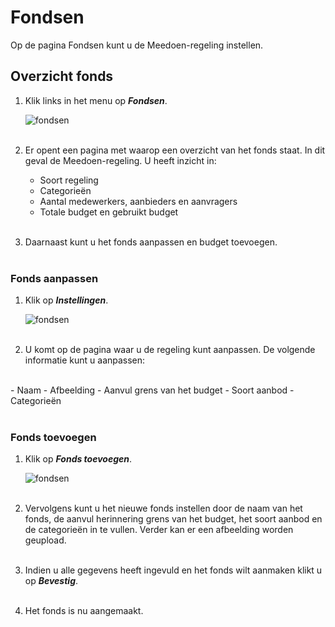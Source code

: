 # Fondsen

Op de pagina Fondsen kunt u de Meedoen-regeling instellen.

## Overzicht fonds

1. Klik links in het menu op **_Fondsen_**.

    <img src="https://raw.githubusercontent.com/teamforus/manuals/master/img/manual-gemeente-fondsen-menu.png" alt="fondsen" style="max-width:300px">
    <br />&nbsp;

2. Er opent een pagina met waarop een overzicht van het fonds staat. In dit geval de Meedoen-regeling. U heeft inzicht in:
    <br />
    - Soort regeling
    - Categorieën
    - Aantal medewerkers, aanbieders en aanvragers
    - Totale budget en gebruikt budget
    <br />&nbsp;

3. Daarnaast kunt u het fonds aanpassen en budget toevoegen.
<br />&nbsp;

### Fonds aanpassen
1. Klik op **_Instellingen_**.

    <img src="https://raw.githubusercontent.com/teamforus/manuals/master/img/manual-gemeente-fonds-instellingen.png" alt="fondsen" style="max-width:500">
    <br />&nbsp;

2. U komt op de pagina waar u de regeling kunt aanpassen. De volgende informatie kunt u aanpassen:
<br />
    - Naam
    - Afbeelding
    - Aanvul grens van het budget
    - Soort aanbod
    - Categorieën
<br />&nbsp;

### Fonds toevoegen
1. Klik op **_Fonds toevoegen_**.

    <img src="https://raw.githubusercontent.com/teamforus/manuals/master/img/manual-gemeente-fondsen-toevoegen.png" alt="fondsen" style="max-width:500">
    <br />&nbsp;

2. Vervolgens kunt u het nieuwe fonds instellen door de naam van het fonds, de aanvul herinnering grens van het budget, het soort aanbod en de categorieën in te vullen. Verder kan er een afbeelding worden geupload.
<br />&nbsp;

3. Indien u alle gegevens heeft ingevuld en het fonds wilt aanmaken klikt u op **_Bevestig_**.
<br />&nbsp;

4. Het fonds is nu aangemaakt.
<br />&nbsp;

